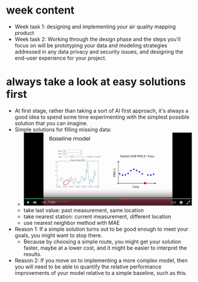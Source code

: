 # week content
- Week task 1: designing and implementing your air quality mapping product
- Week task 2: Working through the design phase and the steps you'll focus on will be prototyping your data and modeling strategies addressed in any data privacy and security issues, and designing the end-user experience for your project.

# always take a look at easy solutions first
- At first stage, rather than taking a sort of AI first approach, it's always a good idea to spend some time experimenting with the simplest possible solution that you can imagine.
- Simple solutions for filling missing data:
    - ![baseline_solution](images/baseline_solution.png)
    - take last value: past measurement, same location
    - take nearest station: current measurement, different location
    - use nearest neighbor method with MAE
- Reason 1: If a simple solution turns out to be good enough to meet your goals, you might want to stop there.
    - Because by choosing a simple route, you might get your solution faster, maybe at a lower cost, and it might be easier to interpret the results.
- Reason 2: If you move on to implementing a more complex model, then you will need to be able to quantify the relative performance improvements of your model relative to a simple baseline, such as this.
